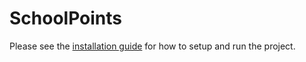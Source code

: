 # SchoolPoints

Please see the [installation guide](Docs/Installation.md) for how to setup and run the project.
